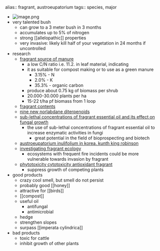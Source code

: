 alias:: fragrant, austroeupatorium
tags:: species, major

- ![image.png](https://peach-geographical-bat-397.mypinata.cloud/ipfs/QmcvAzhLTwkwVf4kZx6ZpUJinScXvtiwmBaLRSeuQXES99)
- very talented bush
	- can grow to a 3 meter bush in 3 months
	- accumulates up to 5% of nitrogen
	- strong [[allelopathic]] properties
	- very invasive: likely kill half of your vegetation in 24 months if uncontrolled
- research
	- [fragrant source of manure](https://peach-geographical-bat-397.mypinata.cloud/ipfs/QmczLhd1PT5LPM2TbikQRLtQPZh26zemKnQkarPrRjFZUP)
		- a low C/N ratio i.e. 11.2. in leaf material, indicating
		- it as suitable for compost making or to use as a green manure
			- 3.15% - N
			- 2.0% - K
			- 35.3% - organic carbon
		- produce about 0.75 kg of biomass per shrub
		- 20.000-30.000 plants per ha
		- 15-22 t/ha pf biomass from 1 loop
	- [fragrant contents](https://peach-geographical-bat-397.mypinata.cloud/ipfs/QmTLbeimQqGLv7VP9wGxHNr3P7rwGZfSFh7HeUgtdzYjdG)
	- [nine new norlabdane diterpenoids](https://onlinelibrary.wiley.com/doi/abs/10.1002/hlca.201000207)
	- [sub-lethal concentrations of fragrant essential oil and its effect on fungal growth](https://www.sciencedirect.com/science/article/abs/pii/S0926669016302965)
		- the use of sub-lethal concentrations of fragrant essential oil to increase enzymatic activities in fungi
			- great potential in the field of bioprospecting and biotech
	- [austroeupatorium inulifolium in korea. kunth king robinson](https://peach-geographical-bat-397.mypinata.cloud/ipfs/QmSNBHgQFTLc3EuZHfZBNqxTzrJXjvpBUZXaYiNqDHH7YF)
	- [investigating fragrant ecology](https://peach-geographical-bat-397.mypinata.cloud/ipfs/QmczXfw15HGcvVZCxx8E4XcYe8wNSape2Feg5dWnb139cm)
		- ecosystems with frequent fire incidents could be more vulnerable towards invasion by fragrant
	- [phytotoxicity cytotoxicity antioxidant fragrant](https://peach-geographical-bat-397.mypinata.cloud/ipfs/QmbGgodo1fmMzwvmRu11tJnYAufnXH7cEodQ9gTjCpWw66)
		- suppress growth of competing plants
- good products
	- crazy cool smell, but smell do not persist
	- probably good [[honey]]
	- attractive for [[birds]]
	- [[compost]]
	- useful oil
		- antifungal
		- antimicrobial
	- hedge
	- strengthen slopes
	- surpass [[imperata cylindrica]]
- bad products
	- toxic for cattle
	- inhibit growth of other plants